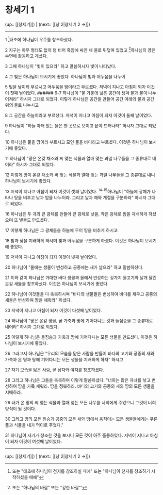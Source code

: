 # 창세기 1

(up:: [[창세기]]) | (next:: [[창 2|창세기 2 →]])

***




1 
[^1]태초에 하나님이 우주를 창조하셨다. 



2 
지구는 아무 형태도 없이 텅 비어 흑암에 싸인 채 물로 뒤덮여 있었고 [^2]하나님의 영은 수면에 활동하고 계셨다. 



3 
그때 하나님이 "빛이 있으라" 하고 말씀하시자 빛이 나타났다. 



4 
그 빛은 하나님이 보시기에 좋았다. 하나님이 빛과 어두움을 나누어 



5 
빛을 낮이라 부르시고 어두움을 밤이라고 부르셨다. 저녁이 지나고 아침이 되자 이것이 첫째 날이었다. ###### 6-7 하나님이 "물 가운데 넓은 공간이 생겨 물과 물이 나누어져라" 하시자 그대로 되었다. 이렇게 하나님은 공간을 만들어 공간 아래의 물과 공간 위의 물로 나누시고 



8 
그 공간을 하늘이라고 부르셨다. 저녁이 지나고 아침이 되자 이것이 둘째 날이었다. 



9 
하나님이 "하늘 아래 있는 물은 한 곳으로 모이고 뭍이 드러나라" 하시자 그대로 되었다. 



10 
하나님은 뭍을 땅이라 부르시고 모인 물을 바다라고 부르셨다. 이것은 하나님이 보시기에 좋았다. 



11 
하나님이 "땅은 온갖 채소와 씨 맺는 식물과 열매 맺는 과일 나무들을 그 종류대로 내어라" 하시자 그대로 되었다. 



12 
이렇게 땅이 온갖 채소와 씨 맺는 식물과 열매 맺는 과일 나무들을 그 종류대로 내니 하나님이 보시기에 좋았다. 



13 
저녁이 지나고 아침이 되자 이것이 셋째 날이었다. <sup class="versenum">14-15</sup>하나님이 "하늘에 광체가 나타나 땅을 비추고 낮과 밤을 나누어라. 그리고 날과 해와 계절을 구분하라" 하시자 그대로 되었다. 



16 
하나님은 두 개의 큰 광체를 만들어 큰 광체로 낮을, 작은 광체로 밤을 지배하게 하셨으며 또 별들도 만드셨다. 



17 
이렇게 하나님은 그 광체들을 하늘에 두어 땅을 비추게 하시고 



18 
밤과 낮을 지배하게 하시며 빛과 어두움을 구분하게 하셨다. 이것은 하나님이 보시기에 좋았다. 



19 
저녁이 지나고 아침이 되자 이것이 넷째 날이었다. 



20 
하나님이 "물에는 생물이 번성하고 공중에는 새가 날으라" 하고 말씀하셨다. 



21 
이와 같이 하나님은 거대한 바다 생물과 물에서 번성하는 갖가지 물고기와 날개 달린 온갖 새들을 창조하셨다. 이것은 하나님이 보시기에 좋았다. 



22 
하나님이 이것들을 다 축복하시며 "바다의 생물들은 번성하여 바다를 채우고 공중의 새들은 번성하여 땅을 채워라" 하셨다. 



23 
저녁이 지나고 아침이 되자 이것이 다섯째 날이었다. 



24 
하나님이 "땅은 온갖 생물, 곧 가축과 땅에 기어다니는 것과 들짐승을 그 종류대로 내어라" 하시자 그대로 되었다. 



25 
이렇게 하나님은 들짐승과 가축과 땅에 기어다니는 모든 생물을 만드셨다. 이것은 하나님이 보시기에 좋았다. 



26 
그러고서 하나님은 "우리의 모습을 닮은 사람을 만들어 바다의 고기와 공중의 새와 가축과 온 땅과 땅에 기어다니는 모든 생물을 지배하게 하자" 하시고 



27 
자기 모습을 닮은 사람, 곧 남자와 여자를 창조하셨다. 



28 
그리고 하나님은 그들을 축복하여 이렇게 말씀하셨다. "너희는 많은 자녀를 낳고 번성하여 땅을 가득 채워라. 땅을 정복하라. 바다의 고기와 공중의 새와 땅의 모든 생물을 지배하라. 



29 
내가 온 땅의 씨 맺는 식물과 열매 맺는 모든 나무를 너희에게 주었으니 그것이 너희 양식이 될 것이다. 



30 
그리고 땅의 모든 짐승과 공중의 모든 새와 땅에서 움직이는 모든 생물들에게는 푸른 풀과 식물을 내가 먹이로 주었다." 



31 
하나님이 자기가 창조한 것을 보시니 모든 것이 아주 훌륭하였다. 저녁이 지나고 아침이 되자 이것이 여섯째 날이었다.

***

(up:: [[창세기]]) | (next:: [[창 2|창세기 2 →]])

[^1]: 또는 "태초에 하나님이 천지를 창조하실 때에" 또는 "하나님이 천지를 창조하기 시작하셨을 때에"
[^2]: 또는 "하나님의 바람" 또는 "강한 바람'"